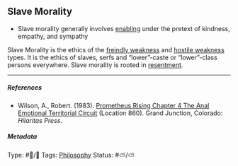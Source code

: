 ## Slave Morality

* Slave morality generally involves [enabling](Enabling.md) under the pretext of kindness, empathy, and sympathy

Slave Morality is the ethics of the [freindly weakness](Freindly%20weakness.md) and [hostile weakness](Hostile%20weakness.md) types. It is the ethics of slaves, serfs and “lower”-caste or “lower”-class persons everywhere. Slave morality is rooted in [resentment](Resentment.md).

---

##### References

* Wilson, A., Robert. (1983). [Prometheus Rising Chapter 4 The Anal Emotional Territorial Circuit](Prometheus%20Rising%20Chapter%204%20The%20Anal%20Emotional%20Territorial%20Circuit.md) (Location 860). Grand Junction, Colorado: *Hilaritas Press*.

##### Metadata

Type: #🔵/🔵 
Tags: [Philosophy](Philosophy.md) 
Status: #⛅️/⛅️ 
